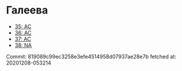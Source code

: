 # Галеева
- [35: AC](35.md)
- [36: AC](36.md)
- [37: AC](37.md)
- [38: NA](38.md)

Commit: 819089c99ec3258e3efe4514958d07937ae28e7b
 fetched at: 20201208-053214
